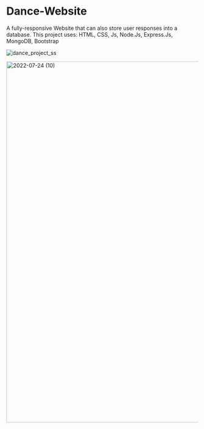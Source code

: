 # Dance-Website
A fully-responsive Website that can also store user responses into a database. This project uses: HTML, CSS, Js, Node.Js, Express.Js, MongoDB, Bootstrap

<!-- <img width="945" alt="2022-07-24 (9)" src="https://user-images.githubusercontent.com/76524120/180645107-7459ea19-6e3d-49f9-821c-28ce6f03e938.png"> -->

![dance_project_ss](https://user-images.githubusercontent.com/76524120/180645127-36fb3ded-7ddb-4e35-9aad-c38814420b8c.png)

<img width="948" alt="2022-07-24 (10)" src="https://user-images.githubusercontent.com/76524120/180645098-54fb3422-9bc7-4c18-84f7-cf2b576c215f.png">
